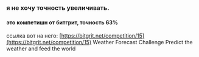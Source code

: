 ### я не хочу точность увеличивать.
#### это компетишн от битгрит, точность 63%
ссылка вот на него: [https://bitgrit.net/competition/15](https://bitgrit.net/competition/15)
Weather Forecast Challenge
Predict the weather and feed the world
